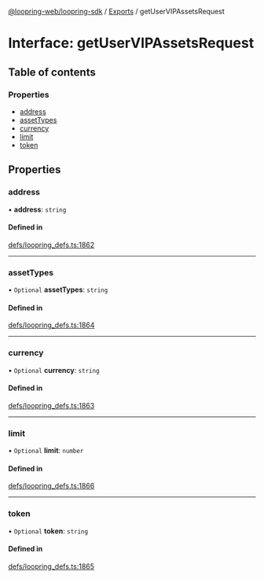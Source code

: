 [@loopring-web/loopring-sdk](../README.md) / [Exports](../modules.md) / getUserVIPAssetsRequest

# Interface: getUserVIPAssetsRequest

## Table of contents

### Properties

- [address](getUserVIPAssetsRequest.md#address)
- [assetTypes](getUserVIPAssetsRequest.md#assettypes)
- [currency](getUserVIPAssetsRequest.md#currency)
- [limit](getUserVIPAssetsRequest.md#limit)
- [token](getUserVIPAssetsRequest.md#token)

## Properties

### address

• **address**: `string`

#### Defined in

[defs/loopring_defs.ts:1862](https://github.com/Loopring/loopring_sdk/blob/f560ad6/src/defs/loopring_defs.ts#L1862)

___

### assetTypes

• `Optional` **assetTypes**: `string`

#### Defined in

[defs/loopring_defs.ts:1864](https://github.com/Loopring/loopring_sdk/blob/f560ad6/src/defs/loopring_defs.ts#L1864)

___

### currency

• `Optional` **currency**: `string`

#### Defined in

[defs/loopring_defs.ts:1863](https://github.com/Loopring/loopring_sdk/blob/f560ad6/src/defs/loopring_defs.ts#L1863)

___

### limit

• `Optional` **limit**: `number`

#### Defined in

[defs/loopring_defs.ts:1866](https://github.com/Loopring/loopring_sdk/blob/f560ad6/src/defs/loopring_defs.ts#L1866)

___

### token

• `Optional` **token**: `string`

#### Defined in

[defs/loopring_defs.ts:1865](https://github.com/Loopring/loopring_sdk/blob/f560ad6/src/defs/loopring_defs.ts#L1865)

